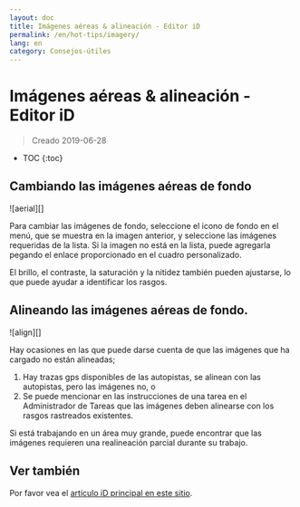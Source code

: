 ```yaml
---
layout: doc
title: Imágenes aéreas & alineación - Editor iD
permalink: /en/hot-tips/imagery/
lang: en
category: Consejos-útiles
---
```


Imágenes aéreas & alineación - Editor iD
============

> Creado 2019-06-28  

- TOC
{:toc}

Cambiando las imágenes aéreas de fondo
--------------

![aerial][]

Para cambiar las imágenes de fondo, seleccione el icono de fondo en el menú, que se muestra en la imagen anterior, y seleccione las imágenes requeridas de la lista. Si la imagen no está en la lista, puede agregarla pegando el enlace proporcionado en el cuadro personalizado.

El brillo, el contraste, la saturación y la nitidez también pueden ajustarse, lo que puede ayudar a identificar los rasgos.

Alineando las imágenes aéreas de fondo.
--------------------------------------

![align][]

Hay ocasiones en las que puede darse cuenta de que las imágenes que ha cargado no están alineadas;

1.  Hay trazas gps disponibles de las autopistas, se alinean con las autopistas, pero las imágenes no, o
2.  Se puede mencionar en las instrucciones de una tarea en el Administrador de Tareas que las imágenes deben alinearse con los rasgos rastreados existentes.


Si está trabajando en un área muy grande, puede encontrar que las imágenes requieren una realineación parcial durante su trabajo.

Ver también
--------

Por favor vea el [artículo iD principal en este sitio](/en/beginner/id-editor/#configuring-the-background-layer).  

[aérea]: /images/hot-tips/aerial.gif "iD editor - changing the background imagery"
[alinear]:/images/hot-tips/align.gif "iD editor - aligning the imagery"
[keymon]:/images/hot-tips/keymon.png
[OSM-TM-video]: /images/hot-tips/OSM-TM-video.png "Humanitarian OpenStreetMap Team - Tasking Manager Tutorial Videos"
